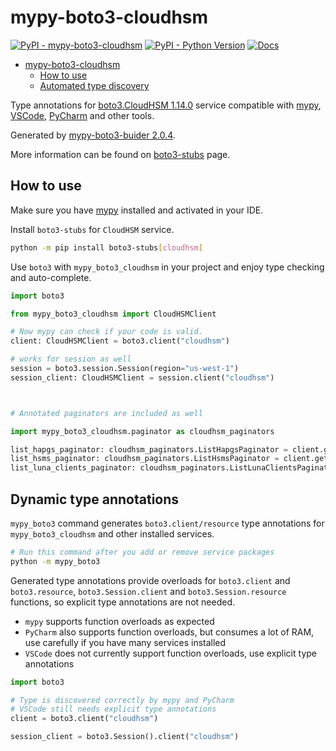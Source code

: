 # mypy-boto3-cloudhsm

[![PyPI - mypy-boto3-cloudhsm](https://img.shields.io/pypi/v/mypy-boto3-cloudhsm.svg?color=blue)](https://pypi.org/project/mypy-boto3-cloudhsm)
[![PyPI - Python Version](https://img.shields.io/pypi/pyversions/mypy-boto3-cloudhsm.svg?color=blue)](https://pypi.org/project/mypy-boto3-cloudhsm)
[![Docs](https://img.shields.io/readthedocs/mypy-boto3-builder.svg?color=blue)](https://mypy-boto3-builder.readthedocs.io/)

- [mypy-boto3-cloudhsm](#mypy-boto3-cloudhsm)
  - [How to use](#how-to-use)
  - [Automated type discovery](#automated-type-discovery)

Type annotations for
[boto3.CloudHSM 1.14.0](https://boto3.amazonaws.com/v1/documentation/api/1.14.0/reference/services/cloudhsm.html#CloudHSM) service
compatible with [mypy](https://github.com/python/mypy), [VSCode](https://code.visualstudio.com/),
[PyCharm](https://www.jetbrains.com/pycharm/) and other tools.

Generated by [mypy-boto3-buider 2.0.4](https://github.com/vemel/mypy_boto3_builder).

More information can be found on [boto3-stubs](https://pypi.org/project/boto3-stubs/) page.

## How to use

Make sure you have [mypy](https://github.com/python/mypy) installed and activated in your IDE.

Install `boto3-stubs` for `CloudHSM` service.

```bash
python -m pip install boto3-stubs[cloudhsm]
```

Use `boto3` with `mypy_boto3_cloudhsm` in your project and enjoy type checking and auto-complete.

```python
import boto3

from mypy_boto3_cloudhsm import CloudHSMClient

# Now mypy can check if your code is valid.
client: CloudHSMClient = boto3.client("cloudhsm")

# works for session as well
session = boto3.session.Session(region="us-west-1")
session_client: CloudHSMClient = session.client("cloudhsm")



# Annotated paginators are included as well

import mypy_boto3_cloudhsm.paginator as cloudhsm_paginators

list_hapgs_paginator: cloudhsm_paginators.ListHapgsPaginator = client.get_paginator("list_hapgs")
list_hsms_paginator: cloudhsm_paginators.ListHsmsPaginator = client.get_paginator("list_hsms")
list_luna_clients_paginator: cloudhsm_paginators.ListLunaClientsPaginator = client.get_paginator("list_luna_clients")
```

## Dynamic type annotations

`mypy_boto3` command generates `boto3.client/resource` type annotations for
`mypy_boto3_cloudhsm` and other installed services.

```bash
# Run this command after you add or remove service packages
python -m mypy_boto3
```

Generated type annotations provide overloads for `boto3.client` and `boto3.resource`,
`boto3.Session.client` and `boto3.Session.resource` functions,
so explicit type annotations are not needed.

- `mypy` supports function overloads as expected
- `PyCharm` also supports function overloads, but consumes a lot of RAM, use carefully if you have many services installed
- `VSCode` does not currently support function overloads, use explicit type annotations

```python
import boto3

# Type is discovered correctly by mypy and PyCharm
# VSCode still needs explicit type annotations
client = boto3.client("cloudhsm")

session_client = boto3.Session().client("cloudhsm")
```
